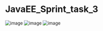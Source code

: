 ﻿# JavaEE_Sprint_task_3
![image](https://github.com/user-attachments/assets/c97b8d8e-676b-4513-b60c-646472b9c8b0)
![image](https://github.com/user-attachments/assets/07fc06d4-0549-4fa6-a690-fe533e5b9d6e)
![image](https://github.com/user-attachments/assets/abcb787c-a138-4c14-a2b1-d21ff62934df)


